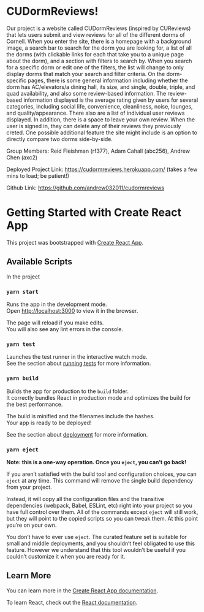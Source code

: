 # CUDormReviews!
Our project is a website called CUDormReviews (inspired by CUReviews) that lets users submit and view reviews for all of the different dorms of Cornell. When you enter the site, there is a homepage with a background image, a search bar to search for the dorm you are looking for, a list of all the dorms (with clickable links for each that take you to a unique page about the dorm), and a section with filters to search by. When you search for a specific dorm or edit one of the filters, the list will change to only display dorms that match your search and filter criteria. 
On the dorm-specific pages, there is some general information including whether the dorm has AC/elevators/a dining hall, its size, and single, double, triple, and quad availability, and also some review-based information. The review-based information displayed is the average rating given by users for several categories, including social life, convenience, cleanliness, noise, lounges, and quality/appearance. There also are a list of individual user reviews displayed. In addition, there is a space to leave your own review. When the user is signed in, they can delete any of their reviews they previously creted.  One possible additional feature the site might include is an option to directly compare two dorms side-by-side.

Group Members: Reid Fleishman (rf377), Adam Cahall (abc256), Andrew Chen (axc2)

Deployed Project Link: https://cudormreviews.herokuapp.com/ (takes a few mins to load; be patient!)

Github Link: https://github.com/andrew032011/cudormreviews

# Getting Started with Create React App

This project was bootstrapped with [Create React App](https://github.com/facebook/create-react-app).

## Available Scripts

In the project

### `yarn start`

Runs the app in the development mode.\
Open [http://localhost:3000](http://localhost:3000) to view it in the browser.

The page will reload if you make edits.\
You will also see any lint errors in the console.

### `yarn test`

Launches the test runner in the interactive watch mode.\
See the section about [running tests](https://facebook.github.io/create-react-app/docs/running-tests) for more information.

### `yarn build`

Builds the app for production to the `build` folder.\
It correctly bundles React in production mode and optimizes the build for the best performance.

The build is minified and the filenames include the hashes.\
Your app is ready to be deployed!

See the section about [deployment](https://facebook.github.io/create-react-app/docs/deployment) for more information.

### `yarn eject`

**Note: this is a one-way operation. Once you `eject`, you can’t go back!**

If you aren’t satisfied with the build tool and configuration choices, you can `eject` at any time. This command will remove the single build dependency from your project.

Instead, it will copy all the configuration files and the transitive dependencies (webpack, Babel, ESLint, etc) right into your project so you have full control over them. All of the commands except `eject` will still work, but they will point to the copied scripts so you can tweak them. At this point you’re on your own.

You don’t have to ever use `eject`. The curated feature set is suitable for small and middle deployments, and you shouldn’t feel obligated to use this feature. However we understand that this tool wouldn’t be useful if you couldn’t customize it when you are ready for it.

## Learn More

You can learn more in the [Create React App documentation](https://facebook.github.io/create-react-app/docs/getting-started).

To learn React, check out the [React documentation](https://reactjs.org/).
